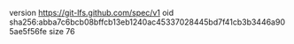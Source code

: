 version https://git-lfs.github.com/spec/v1
oid sha256:abba7c6bcb08bffcb13eb1240ac45337028445bd7f41cb3b3446a905ae5f56fe
size 76
